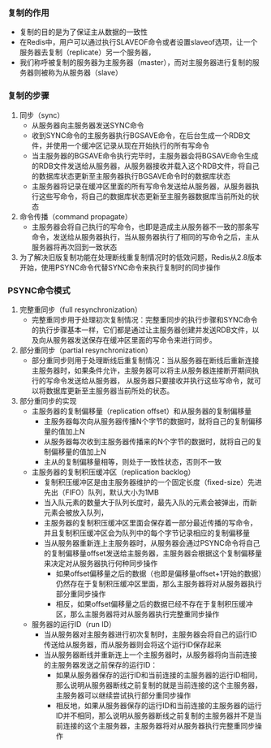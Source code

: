### 复制的作用

- 复制的目的是为了保证主从数据的一致性
- 在Redis中，用户可以通过执行SLAVEOF命令或者设置slaveof选项，让一个服务器去复制（replicate）另一个服务器，
- 我们称呼被复制的服务器为主服务器（master），而对主服务器进行复制的服务器则被称为从服务器（slave）

### 复制的步骤

1. 同步（sync）
    - 从服务器向主服务器发送SYNC命令
    - 收到SYNC命令的主服务器执行BGSAVE命令，在后台生成一个RDB文件，并使用一个缓冲区记录从现在开始执行的所有写命令
    - 当主服务器的BGSAVE命令执行完毕时，主服务器会将BGSAVE命令生成的RDB文件发送给从服务器，从服务器接收并载入这个RDB文件，将自己的数据库状态更新至主服务器执行BGSAVE命令时的数据库状态
    - 主服务器将记录在缓冲区里面的所有写命令发送给从服务器，从服务器执行这些写命令，将自己的数据库状态更新至主服务器数据库当前所处的状态
2. 命令传播（command propagate）
    - 主服务器会将自己执行的写命令，也即是造成主从服务器不一致的那条写命令，发送给从服务器执行，当从服务器执行了相同的写命令之后，主从服务器将再次回到一致状态
3. 为了解决旧版复制功能在处理断线重复制情况时的低效问题，Redis从2.8版本开始，使用PSYNC命令代替SYNC命令来执行复制时的同步操作

### PSYNC命令模式

1. 完整重同步（full resynchronization）
    - 完整重同步用于处理初次复制情况：完整重同步的执行步骤和SYNC命令的执行步骤基本一样，它们都是通过让主服务器创建并发送RDB文件，以及向从服务器发送保存在缓冲区里面的写命令来进行同步。
2. 部分重同步（partial resynchronization）
    - 部分重同步则用于处理断线后重复制情况：当从服务器在断线后重新连接主服务器时，如果条件允许，主服务器可以将主从服务器连接断开期间执行的写命令发送给从服务器，
      从服务器只要接收并执行这些写命令，就可以将数据库更新至主服务器当前所处的状态。
3. 部分重同步的实现
    - 主服务器的复制偏移量（replication offset）和从服务器的复制偏移量
        - 主服务器每次向从服务器传播N个字节的数据时，就将自己的复制偏移量的值加上N
        - 从服务器每次收到主服务器传播来的N个字节的数据时，就将自己的复制偏移量的值加上N
        - 主从的复制偏移量相等，则处于一致性状态，否则不一致
    - 主服务器的复制积压缓冲区（replication backlog）
        - 复制积压缓冲区是由主服务器维护的一个固定长度（fixed-size）先进先出（FIFO）队列，默认大小为1MB
        - 当入队元素的数量大于队列长度时，最先入队的元素会被弹出，而新元素会被放入队列，
        - 主服务器的复制积压缓冲区里面会保存着一部分最近传播的写命令，并且复制积压缓冲区会为队列中的每个字节记录相应的复制偏移量
        - 当从服务器重新连上主服务器时，从服务器会通过PSYNC命令将自己的复制偏移量offset发送给主服务器，主服务器会根据这个复制偏移量来决定对从服务器执行何种同步操作
            - 如果offset偏移量之后的数据（也即是偏移量offset+1开始的数据）仍然存在于复制积压缓冲区里面，那么主服务器将对从服务器执行部分重同步操作
            - 相反，如果offset偏移量之后的数据已经不存在于复制积压缓冲区，那么主服务器将对从服务器执行完整重同步操作
    - 服务器的运行ID（run ID）
        - 当从服务器对主服务器进行初次复制时，主服务器会将自己的运行ID传送给从服务器，而从服务器则会将这个运行ID保存起来
        - 当从服务器断线并重新连上一个主服务器时，从服务器将向当前连接的主服务器发送之前保存的运行ID：
            - 如果从服务器保存的运行ID和当前连接的主服务器的运行ID相同，那么说明从服务器断线之前复制的就是当前连接的这个主服务器，主服务器可以继续尝试执行部分重同步操作
            - 相反地，如果从服务器保存的运行ID和当前连接的主服务器的运行ID并不相同，那么说明从服务器断线之前复制的主服务器并不是当前连接的这个主服务器，主服务器将对从服务器执行完整重同步操作


